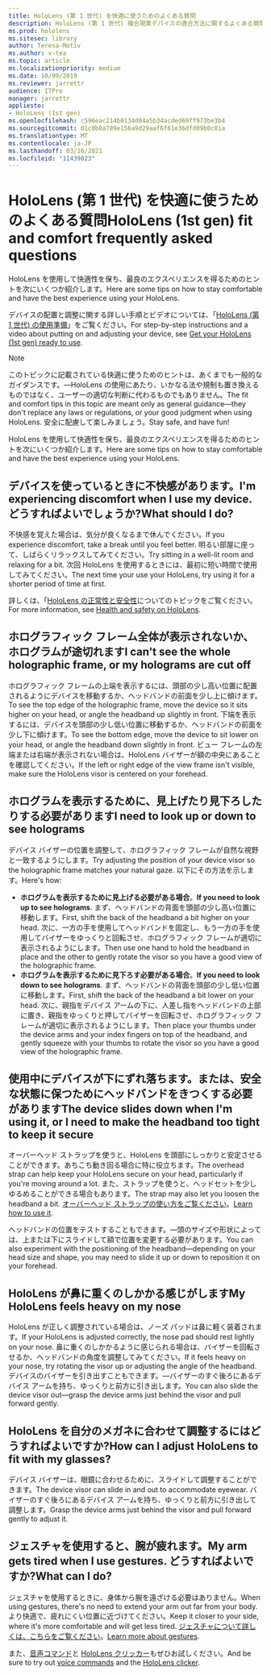 ```yaml
---
title: HoloLens (第 1 世代) を快適に使うためのよくある質問
description: HoloLens (第 1 世代) 複合現実デバイスの適合方法に関するよくある質問への回答を、最新の状態に維持します。
ms.prod: hololens
ms.sitesec: library
author: Teresa-Motiv
ms.author: v-tea
ms.topic: article
ms.localizationpriority: medium
ms.date: 10/09/2019
ms.reviewer: jarrettr
audience: ITPro
manager: jarrettr
appliesto:
- HoloLens (1st gen)
ms.openlocfilehash: c596eac214b0134d04a5b34acded69ff973be3b4
ms.sourcegitcommit: 01c0b0a789e156a9d29aaf6f61e36dfd09b8c01a
ms.translationtype: MT
ms.contentlocale: ja-JP
ms.lasthandoff: 03/16/2021
ms.locfileid: "11439023"
---
```

# <a name="hololens-1st-gen-fit-and-comfort-frequently-asked-questions"></a><span data-ttu-id="ddf13-103">HoloLens (第 1 世代) を快適に使うためのよくある質問</span><span class="sxs-lookup"><span data-stu-id="ddf13-103">HoloLens (1st gen) fit and comfort frequently asked questions</span></span>

<span data-ttu-id="ddf13-104">HoloLens を使用して快適性を保ち、最良のエクスペリエンスを得るためのヒントを次にいくつか紹介します。</span><span class="sxs-lookup"><span data-stu-id="ddf13-104">Here are some tips on how to stay comfortable and have the best experience using your HoloLens.</span></span>

<span data-ttu-id="ddf13-105">デバイスの配置と調整に関する詳しい手順とビデオについては、「[HoloLens (第 1 世代) の使用準備](hololens1-setup.md)」をご覧ください。</span><span class="sxs-lookup"><span data-stu-id="ddf13-105">For step-by-step instructions and a video about putting on and adjusting your device, see [Get your HoloLens (1st gen) ready to use](hololens1-setup.md).</span></span>

> [!NOTE]
> <span data-ttu-id="ddf13-106">このトピックに記載されている快適に使うためのヒントは、あくまでも一般的なガイダンスです。&mdash;HoloLens の使用にあたり、いかなる法や規制も置き換えるものではなく、ユーザーの適切な判断に代わるものでもありません。</span><span class="sxs-lookup"><span data-stu-id="ddf13-106">The fit and comfort tips in this topic are meant only as general guidance&mdash;they don't replace any laws or regulations, or your good judgment when using HoloLens.</span></span> <span data-ttu-id="ddf13-107">安全に配慮して楽しみましょう。</span><span class="sxs-lookup"><span data-stu-id="ddf13-107">Stay safe, and have fun!</span></span>

<span data-ttu-id="ddf13-108">HoloLens を使用して快適性を保ち、最良のエクスペリエンスを得るためのヒントを次にいくつか紹介します。</span><span class="sxs-lookup"><span data-stu-id="ddf13-108">Here are some tips on how to stay comfortable and have the best experience using your HoloLens.</span></span>

## <a name="im-experiencing-discomfort-when-i-use-my-device-what-should-i-do"></a><span data-ttu-id="ddf13-109">デバイスを使っているときに不快感があります。</span><span class="sxs-lookup"><span data-stu-id="ddf13-109">I'm experiencing discomfort when I use my device.</span></span> <span data-ttu-id="ddf13-110">どうすればよいでしょうか?</span><span class="sxs-lookup"><span data-stu-id="ddf13-110">What should I do?</span></span>

<span data-ttu-id="ddf13-111">不快感を覚えた場合は、気分が良くなるまで休んでください。</span><span class="sxs-lookup"><span data-stu-id="ddf13-111">If you experience discomfort, take a break until you feel better.</span></span> <span data-ttu-id="ddf13-112">明るい部屋に座って、しばらくリラックスしてみてください。</span><span class="sxs-lookup"><span data-stu-id="ddf13-112">Try sitting in a well-lit room and relaxing for a bit.</span></span> <span data-ttu-id="ddf13-113">次回 HoloLens を使用するときには、最初に短い時間で使用してみてください。</span><span class="sxs-lookup"><span data-stu-id="ddf13-113">The next time your use your HoloLens, try using it for a shorter period of time at first.</span></span>

<span data-ttu-id="ddf13-114">詳しくは、「[HoloLens の正常性と安全性](https://go.microsoft.com/fwlink/p/?LinkId=746661)についてのトピックをご覧ください。</span><span class="sxs-lookup"><span data-stu-id="ddf13-114">For more information, see [Health and safety on HoloLens](https://go.microsoft.com/fwlink/p/?LinkId=746661).</span></span>

## <a name="i-cant-see-the-whole-holographic-frame-or-my-holograms-are-cut-off"></a><span data-ttu-id="ddf13-115">ホログラフィック フレーム全体が表示されないか、ホログラムが途切れます</span><span class="sxs-lookup"><span data-stu-id="ddf13-115">I can't see the whole holographic frame, or my holograms are cut off</span></span>

<span data-ttu-id="ddf13-116">ホログラフィック フレームの上端を表示するには、頭部の少し高い位置に配置されるようにデバイスを移動するか、ヘッドバンドの前面を少し上に傾けます。</span><span class="sxs-lookup"><span data-stu-id="ddf13-116">To see the top edge of the holographic frame, move the device so it sits higher on your head, or angle the headband up slightly in front.</span></span> <span data-ttu-id="ddf13-117">下端を表示するには、デバイスを頭部の少し低い位置に移動するか、ヘッドバンドの前面を少し下に傾けます。</span><span class="sxs-lookup"><span data-stu-id="ddf13-117">To see the bottom edge, move the device to sit lower on your head, or angle the headband down slightly in front.</span></span> <span data-ttu-id="ddf13-118">ビュー フレームの左端または右端が表示されない場合は、HoloLens バイザーが額の中央にあることを確認してください。</span><span class="sxs-lookup"><span data-stu-id="ddf13-118">If the left or right edge of the view frame isn't visible, make sure the HoloLens visor is centered on your forehead.</span></span>

## <a name="i-need-to-look-up-or-down-to-see-holograms"></a><span data-ttu-id="ddf13-119">ホログラムを表示するために、見上げたり見下ろしたりする必要があります</span><span class="sxs-lookup"><span data-stu-id="ddf13-119">I need to look up or down to see holograms</span></span>

<span data-ttu-id="ddf13-120">デバイス バイザーの位置を調整して、ホログラフィック フレームが自然な視野と一致するようにします。</span><span class="sxs-lookup"><span data-stu-id="ddf13-120">Try adjusting the position of your device visor so the holographic frame matches your natural gaze.</span></span> <span data-ttu-id="ddf13-121">以下にその方法を示します。</span><span class="sxs-lookup"><span data-stu-id="ddf13-121">Here's how:</span></span>

- <span data-ttu-id="ddf13-122">**ホログラムを表示するために見上げる必要がある場合**。</span><span class="sxs-lookup"><span data-stu-id="ddf13-122">**If you need to look up to see holograms**.</span></span> <span data-ttu-id="ddf13-123">まず、ヘッドバンドの背面を頭部の少し高い位置に移動します。</span><span class="sxs-lookup"><span data-stu-id="ddf13-123">First, shift the back of the headband a bit higher on your head.</span></span> <span data-ttu-id="ddf13-124">次に、一方の手を使用してヘッドバンドを固定し、もう一方の手を使用してバイザーをゆっくりと回転させ、ホログラフィック フレームが適切に表示されるようにします。</span><span class="sxs-lookup"><span data-stu-id="ddf13-124">Then use one hand to hold the headband in place and the other to gently rotate the visor so you have a good view of the holographic frame.</span></span>
- <span data-ttu-id="ddf13-125">**ホログラムを表示するために見下ろす必要がある場合**。</span><span class="sxs-lookup"><span data-stu-id="ddf13-125">**If you need to look down to see holograms**.</span></span> <span data-ttu-id="ddf13-126">まず、ヘッドバンドの背面を頭部の少し低い位置に移動します。</span><span class="sxs-lookup"><span data-stu-id="ddf13-126">First, shift the back of the headband a bit lower on your head.</span></span> <span data-ttu-id="ddf13-127">次に、親指をデバイス アームの下に、人差し指をヘッドバンドの上部に置き、親指をゆっくりと押してバイザーを回転させ、ホログラフィック フレームが適切に表示されるようにします。</span><span class="sxs-lookup"><span data-stu-id="ddf13-127">Then place your thumbs under the device arms and your index fingers on top of the headband, and gently squeeze with your thumbs to rotate the visor so you have a good view of the holographic frame.</span></span>

## <a name="the-device-slides-down-when-im-using-it-or-i-need-to-make-the-headband-too-tight-to-keep-it-secure"></a><span data-ttu-id="ddf13-128">使用中にデバイスが下にずれ落ちます。または、安全な状態に保つためにヘッドバンドをきつくする必要があります</span><span class="sxs-lookup"><span data-stu-id="ddf13-128">The device slides down when I'm using it, or I need to make the headband too tight to keep it secure</span></span>

<span data-ttu-id="ddf13-129">オーバーヘッド ストラップを使うと、HoloLens を頭部にしっかりと安定させることができます。あちこち動き回る場合に特に役立ちます。</span><span class="sxs-lookup"><span data-stu-id="ddf13-129">The overhead strap can help keep your HoloLens secure on your head, particularly if you're moving around a lot.</span></span> <span data-ttu-id="ddf13-130">また、ストラップを使うと、ヘッドセットを少しゆるめることができる場合もあります。</span><span class="sxs-lookup"><span data-stu-id="ddf13-130">The strap may also let you loosen the headband a bit.</span></span> <span data-ttu-id="ddf13-131">[オーバーヘッド ストラップの使い方をご覧ください](hololens1-setup.md#adjust-fit)。</span><span class="sxs-lookup"><span data-stu-id="ddf13-131">[Learn how to use it](hololens1-setup.md#adjust-fit).</span></span>

<span data-ttu-id="ddf13-132">ヘッドバンドの位置をテストすることもできます。&mdash;頭のサイズや形状によっては、上または下にスライドして額で位置を変更する必要があります。</span><span class="sxs-lookup"><span data-stu-id="ddf13-132">You can also experiment with the positioning of the headband&mdash;depending on your head size and shape, you may need to slide it up or down to reposition it on your forehead.</span></span>

## <a name="my-hololens-feels-heavy-on-my-nose"></a><span data-ttu-id="ddf13-133">HoloLens が鼻に重くのしかかる感じがします</span><span class="sxs-lookup"><span data-stu-id="ddf13-133">My HoloLens feels heavy on my nose</span></span>

<span data-ttu-id="ddf13-134">HoloLens が正しく調整されている場合は、ノーズ パッドは鼻に軽く装着されます。</span><span class="sxs-lookup"><span data-stu-id="ddf13-134">If your HoloLens is adjusted correctly, the nose pad should rest lightly on your nose.</span></span> <span data-ttu-id="ddf13-135">鼻に重くのしかかるように感じられる場合は、バイザーを回転させるか、ヘッドバンドの角度を調整してみてください。</span><span class="sxs-lookup"><span data-stu-id="ddf13-135">If it feels heavy on your nose, try rotating the visor up or adjusting the angle of the headband.</span></span> <span data-ttu-id="ddf13-136">デバイスのバイザーを引き出すこともできます。&mdash;バイザーのすぐ後ろにあるデバイス アームを持ち、ゆっくりと前方に引き出します。</span><span class="sxs-lookup"><span data-stu-id="ddf13-136">You can also slide the device visor out&mdash;grasp the device arms just behind the visor and pull forward gently.</span></span>

## <a name="how-can-i-adjust-hololens-to-fit-with-my-glasses"></a><span data-ttu-id="ddf13-137">HoloLens を自分のメガネに合わせて調整するにはどうすればよいですか?</span><span class="sxs-lookup"><span data-stu-id="ddf13-137">How can I adjust HoloLens to fit with my glasses?</span></span>

<span data-ttu-id="ddf13-138">デバイス バイザーは、眼鏡に合わせるために、スライドして調整することができます。</span><span class="sxs-lookup"><span data-stu-id="ddf13-138">The device visor can slide in and out to accommodate eyewear.</span></span> <span data-ttu-id="ddf13-139">バイザーのすぐ後ろにあるデバイス アームを持ち、ゆっくりと前方に引き出して調整します。</span><span class="sxs-lookup"><span data-stu-id="ddf13-139">Grasp the device arms just behind the visor and pull forward gently to adjust it.</span></span>

## <a name="my-arm-gets-tired-when-i-use-gestures-what-can-i-do"></a><span data-ttu-id="ddf13-140">ジェスチャを使用すると、腕が疲れます。</span><span class="sxs-lookup"><span data-stu-id="ddf13-140">My arm gets tired when I use gestures.</span></span> <span data-ttu-id="ddf13-141">どうすればよいですか?</span><span class="sxs-lookup"><span data-stu-id="ddf13-141">What can I do?</span></span>

<span data-ttu-id="ddf13-142">ジェスチャを使用するときに、身体から腕を遠ざける必要はありません。</span><span class="sxs-lookup"><span data-stu-id="ddf13-142">When using gestures, there's no need to extend your arm out far from your body.</span></span> <span data-ttu-id="ddf13-143">より快適で、疲れにくい位置に近づけてください。</span><span class="sxs-lookup"><span data-stu-id="ddf13-143">Keep it closer to your side, where it's more comfortable and will get less tired.</span></span> <span data-ttu-id="ddf13-144">[ジェスチャについて詳しくは、こちらをご覧ください](hololens1-basic-usage.md#use-hololens-with-your-hands)。</span><span class="sxs-lookup"><span data-stu-id="ddf13-144">[Learn more about gestures](hololens1-basic-usage.md#use-hololens-with-your-hands).</span></span>

<span data-ttu-id="ddf13-145">また、[音声コマンド](hololens-cortana.md)と [HoloLens クリッカー](hololens1-clicker.md)もぜひお試しください。</span><span class="sxs-lookup"><span data-stu-id="ddf13-145">And be sure to try out [voice commands](hololens-cortana.md) and the [HoloLens clicker](hololens1-clicker.md).</span></span>

